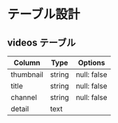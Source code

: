 # テーブル設計

## videos テーブル

| Column              | Type      | Options                    |
| ------------------- | --------- | -------------------------- |
| thumbnail           | string    | null: false                |
| title               | string    | null: false                |
| channel             | string    | null: false                |
| detail              | text      |                            |

